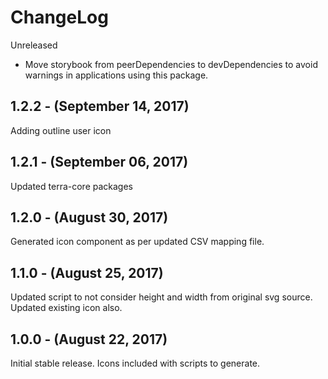 ChangeLog
=========
Unreleased
- Move storybook from peerDependencies to devDependencies to avoid warnings in
applications using this package.

1.2.2 - (September 14, 2017)
----------
Adding outline user icon

1.2.1 - (September 06, 2017)
----------
Updated terra-core packages

1.2.0 - (August 30, 2017)
-----------------
Generated icon component as per updated CSV mapping file.

1.1.0 - (August 25, 2017)
-----------------
Updated script to not consider height and width from original svg source. Updated existing icon also.


1.0.0 - (August 22, 2017)
-----------------
Initial stable release. Icons included with scripts to generate.
